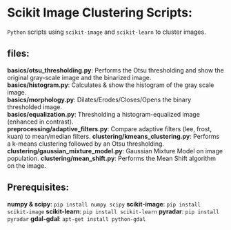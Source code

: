 # Scikit Image Clustering Scripts:
`Python` scripts using `scikit-image` and `scikit-learn` to cluster images.

## files:
**basics/otsu_thresholding.py**: Performs the Otsu thresholding and show the original gray-scale image and the binarized image.  
**basics/histogram.py**: Calculates & show the histogram of the gray scale image.  
**basics/morphology.py**: Dilates/Erodes/Closes/Opens the binary thresholded image.  
**basics/equalization.py**: Thresholding a histogram-equalized image (enhanced in contrast).  
**preprocessing/adaptive_filters.py**: Compare adaptive filters (lee, frost, kuan) to mean/median filters.
**clustering/kmeans_clustering.py**: Performs a k-means clustering followed by an Otsu thresholding.
**clustering/gaussian_mixture_model.py**: Gaussian Mixture Model on image population.
**clustering/mean_shift.py**: Performs the Mean Shift algorithm on the image.

## Prerequisites:
**numpy & scipy**: `pip install numpy scipy`
**scikit-image**: `pip install scikit-image`
**scikit-learn**: `pip install scikit-learn`
**pyradar**: `pip install pyradar`
**gdal-gdal**: `apt-get install python-gdal`
